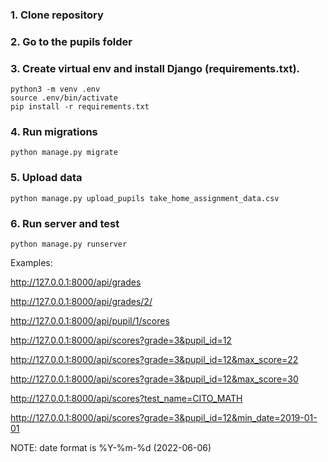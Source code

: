### 1. Clone repository
### 2. Go to the pupils folder 
### 3. Create virtual env and install Django (requirements.txt).
```
python3 -m venv .env
source .env/bin/activate
pip install -r requirements.txt
```
### 4. Run migrations
```
python manage.py migrate
```
### 5. Upload data
```
python manage.py upload_pupils take_home_assignment_data.csv
```
### 6. Run server and test
```
python manage.py runserver
```
Examples:

http://127.0.0.1:8000/api/grades

http://127.0.0.1:8000/api/grades/2/

http://127.0.0.1:8000/api/pupil/1/scores

http://127.0.0.1:8000/api/scores?grade=3&pupil_id=12

http://127.0.0.1:8000/api/scores?grade=3&pupil_id=12&max_score=22

http://127.0.0.1:8000/api/scores?grade=3&pupil_id=12&max_score=30

http://127.0.0.1:8000/api/scores?test_name=CITO_MATH

http://127.0.0.1:8000/api/scores?grade=3&pupil_id=12&min_date=2019-01-01


NOTE:
date format is %Y-%m-%d  (2022-06-06)